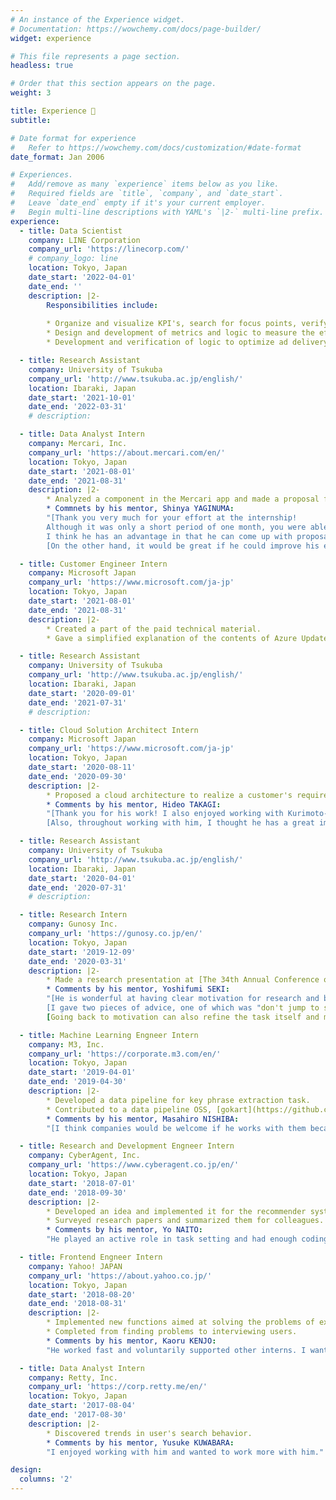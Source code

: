 ```yaml
---
# An instance of the Experience widget.
# Documentation: https://wowchemy.com/docs/page-builder/
widget: experience

# This file represents a page section.
headless: true

# Order that this section appears on the page.
weight: 3

title: Experience 🏢
subtitle:

# Date format for experience
#   Refer to https://wowchemy.com/docs/customization/#date-format
date_format: Jan 2006

# Experiences.
#   Add/remove as many `experience` items below as you like.
#   Required fields are `title`, `company`, and `date_start`.
#   Leave `date_end` empty if it's your current employer.
#   Begin multi-line descriptions with YAML's `|2-` multi-line prefix.
experience:
  - title: Data Scientist
    company: LINE Corporation
    company_url: 'https://linecorp.com/'
    # company_logo: line
    location: Tokyo, Japan
    date_start: '2022-04-01'
    date_end: ''
    description: |2-
        Responsibilities include:
        
        * Organize and visualize KPI's, search for focus points, verify hypotheses for planning measures, and design and verify A/B tests for the purpose of understanding LINE users and expanding the business of the family service.
        * Design and development of metrics and logic to measure the effectiveness of marketing using internal and external media and to automate this process.
        * Development and verification of logic to optimize ad delivery, and provision of data to sales staff.

  - title: Research Assistant
    company: University of Tsukuba
    company_url: 'http://www.tsukuba.ac.jp/english/'
    location: Ibaraki, Japan
    date_start: '2021-10-01'
    date_end: '2022-03-31'
    # description: 

  - title: Data Analyst Intern
    company: Mercari, Inc.
    company_url: 'https://about.mercari.com/en/'
    location: Tokyo, Japan
    date_start: '2021-08-01'
    date_end: '2021-08-31'
    description: |2-
        * Analyzed a component in the Mercari app and made a proposal for improvement.
        * Commnets by his mentor, Shinya YAGINUMA:  
        "[Thank you very much for your effort at the internship!
        Although it was only a short period of one month, you were able to keep up with the current situation quickly and finally put together a proposal for improvement of Mercari app, which I think was wonderful.
        I think he has an advantage in that he can come up with proposals inspired by the latest research papers.](https://twitter.com/yaginuuun/status/1432872811563945985)
        [On the other hand, it would be great if he could improve his execution skill such as the speed of writing SQL and of the arrangement of what data should be extracted to verify the hypothesis he made. I have received a lot of inspiration from @kuri8ive. Thank you very much!](https://twitter.com/yaginuuun/status/1432874505358041088)"

  - title: Customer Engineer Intern
    company: Microsoft Japan
    company_url: 'https://www.microsoft.com/ja-jp'
    location: Tokyo, Japan
    date_start: '2021-08-01'
    date_end: '2021-08-31'
    description: |2-
        * Created a part of the paid technical material.
        * Gave a simplified explanation of the contents of Azure Updates to non-technical staff in the company.

  - title: Research Assistant
    company: University of Tsukuba
    company_url: 'http://www.tsukuba.ac.jp/english/'
    location: Ibaraki, Japan
    date_start: '2020-09-01'
    date_end: '2021-07-31'
    # description: 

  - title: Cloud Solution Architect Intern
    company: Microsoft Japan
    company_url: 'https://www.microsoft.com/ja-jp'
    location: Tokyo, Japan
    date_start: '2020-08-11'
    date_end: '2020-09-30'
    description: |2-
        * Proposed a cloud architecture to realize a customer's requirements, cooperating with my mentor. In addition, * Conducted a brief technical verification of the proposed architecture.
        * Comments by his mentor, Hideo TAKAGI:
        "[Thank you for his work! I also enjoyed working with Kurimoto-san. He shared a lot of what he saw, heard and felt, which gave me a lot of insight too😀](https://twitter.com/hidtkg/status/1311927551988699137)
        [Also, throughout working with him, I thought he has a great imagination for what customers really want to do that we can't see explicitly, and how our proposal system will be operated after it is introduced in production. I'd be happy if he joins us in the future and we can work together again!](https://twitter.com/hidtkg/status/1311927697128390656)"

  - title: Research Assistant
    company: University of Tsukuba
    company_url: 'http://www.tsukuba.ac.jp/english/'
    location: Ibaraki, Japan
    date_start: '2020-04-01'
    date_end: '2020-07-31'
    # description: 

  - title: Research Intern
    company: Gunosy Inc.
    company_url: 'https://gunosy.co.jp/en/'
    location: Tokyo, Japan
    date_start: '2019-12-09'
    date_end: '2020-03-31'
    description: |2-
        * Made a research presentation at [The 34th Annual Conference of the Japanese Society for Artificial Intelligence](https://www.ai-gakkai.or.jp/jsai2020/en/) on [our research that is on issue analysis using people's news browsing behavior in an election]((https://confit.atlas.jp/guide/event/jsai2020/subject/1L5-GS-5-02/detail)).
        * Comments by his mentor, Yoshifumi SEKI:
        "[He is wonderful at having clear motivation for research and being able to properly verbalize it. We smoothly brushed up our idea and made advances in our research because he always brings his own opinions in our discussion.](https://twitter.com/YoshifumiSeki/status/1245535084523872256)
        [I gave two pieces of advice, one of which was "don't jump to simple conclusions (hypotheses) too soon. By testing the hypothesis from various angles, coming up with your own counter-arguments, squashing those counter-arguments, and testing them in-depth, the hypothesis becomes better. If he acquires this kind of research process, his research ability would be more excellent.](https://twitter.com/YoshifumiSeki/status/1245536364323426305)
        [Going back to motivation can also refine the task itself and make the research more valuable by updating the motivation itself. If these processes are run by individuals even in part, it would be easier to improve the quality of research, which leads to more fruitful discussions with other researchers.](https://twitter.com/YoshifumiSeki/status/1245537553614159872)"

  - title: Machine Learning Engneer Intern
    company: M3, Inc.
    company_url: 'https://corporate.m3.com/en/'
    location: Tokyo, Japan
    date_start: '2019-04-01'
    date_end: '2019-04-30'
    description: |2-
        * Developed a data pipeline for key phrase extraction task.
        * Contributed to a data pipeline OSS, [gokart](https://github.com/m3dev/gokart)
        * Comments by his mentor, Masahiro NISHIBA:
        "[I think companies would be welcome if he works with them because he is excellent.](https://twitter.com/m_nishiba/status/1116127666065723397)"

  - title: Research and Development Engneer Intern
    company: CyberAgent, Inc.
    company_url: 'https://www.cyberagent.co.jp/en/'
    location: Tokyo, Japan
    date_start: '2018-07-01'
    date_end: '2018-09-30'
    description: |2-
        * Developed an idea and implemented it for the recommender system of AbemaTV, popular online TV in Japan. 
        * Surveyed research papers and summarized them for colleagues.
        * Comments by his mentor, Yo NAITO:
        "He played an active role in task setting and had enough coding skills."

  - title: Frontend Engneer Intern
    company: Yahoo! JAPAN
    company_url: 'https://about.yahoo.co.jp/'
    location: Tokyo, Japan
    date_start: '2018-08-20'
    date_end: '2018-08-31'
    description: |2-
        * Implemented new functions aimed at solving the problems of existing systems for Yahoo! auction, the biggest auction service in Japan.  
        * Completed from finding problems to interviewing users.
        * Comments by his mentor, Kaoru KENJO:
        "He worked fast and voluntarily supported other interns. I want him to join our company."

  - title: Data Analyst Intern
    company: Retty, Inc.
    company_url: 'https://corp.retty.me/en/'
    location: Tokyo, Japan
    date_start: '2017-08-04'
    date_end: '2017-08-30'
    description: |2-
        * Discovered trends in user's search behavior.
        * Comments by his mentor, Yusuke KUWABARA:
        "I enjoyed working with him and wanted to work more with him."

design:
  columns: '2'
---
```

